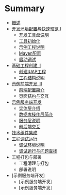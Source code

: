 # Summary

* [概述](README.md)
* [开发环境配置与快速预览 I](part1/README.md)
   * [开发工具盘说明](part1/writing.md)
   * [工具初始化](part1/gitbook.md)
   * [示例工程说明](part1/shiligongchengmd.md)
   * [Maven配置](part1/mavenpei_zhi.md)
   * [启动调试](part1/qi_dong_diao_shi.md)
* [基础工程创建 II](part2/README.md)
   * [创建IUAP工程](part2/chuang_jian_iuap_gong_cheng.md)
   * [工程结构说明](part2/gong_cheng_jie_gou_shuo_ming.md)
* [示例前端开发 III](shi_li_qian_duan_kai_fa_iii.md)
   * [前端配置简介](qian_duan_pei_zhi_jian_jie.md)
   * [页面结构与交互](ye_mian_jie_gou_yu_jiao_hu.md)
* [示例服务端开发](shi_li_fu_wu_duan_kai_fa.md)
   * [实体层介绍](shi_ti_ceng_jie_shao.md)
   * [数据库操作层简介](shu_ju_ku_cao_zuo_ceng_jian_jie.md)
   * [服务层说明](fu_wu_ceng_shuo_ming.md)
   * [前后端交互](qian_hou_duan_jiao_hu.md)
* [技术组件集成](ji_zhu_zu_jian_ji_cheng.md)
* [工程调试运行](gong_cheng_diao_shi_yun_xing.md)
   * [调试环境说明](diao_shi_huan_jing_shuo_ming.md)
   * [调试运行与问题查找](diao_shi_yun_xing_yu_wen_ti_cha_zhao.md)
* 工程打包与部署
   * 工程清理与打包
   * 部署说明
* [示例服务端开发]
   * [示例服务端开发]
   * [示例服务端开发]

